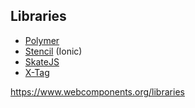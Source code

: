 ## Libraries

* [Polymer](https://www.polymer-project.org/)
* [Stencil](https://stenciljs.com/) (Ionic)
* [SkateJS](https://skatejs.gitbooks.io/skatejs/content/)
* [X-Tag](http://x-tag.github.io/)

https://www.webcomponents.org/libraries

